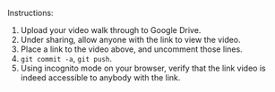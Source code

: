 
<!--
The video walk through is [here](FIX-ME).
-->

Instructions:

1. Upload your video walk through to Google Drive.
2. Under sharing, allow anyone with the link to view the video.
3. Place a link to the video above, and uncomment those lines.
4. `git commit -a`, `git push`.
5. Using incognito mode on your browser, verify that the link video is indeed accessible to anybody with the link.
